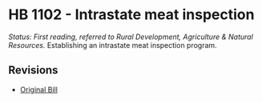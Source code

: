 # HB 1102 - Intrastate meat inspection
*Status: First reading, referred to Rural Development, Agriculture & Natural Resources.*
Establishing an intrastate meat inspection program.

## Revisions
* [Original Bill](1/)